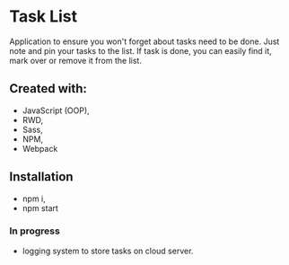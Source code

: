 # Task List

Application to ensure you won't forget about tasks need to be done. Just note and pin your
tasks to the list. If task is done, you can easily find it, mark over or remove it from the
list.

## Created with:
- JavaScript (OOP), 
- RWD,
- Sass, 
- NPM, 
- Webpack

## Installation
- npm i,
- npm start

### In progress
- logging system to store tasks on cloud server.

